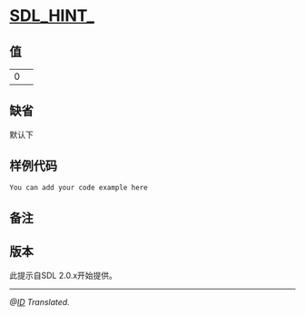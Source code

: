 # [SDL_HINT_]()

## 值
|    |   |
|:--:|---|
|0   |   |

## 缺省
默认下

## 样例代码
```c 
You can add your code example here
```

## 备注


## 版本
此提示自SDL 2.0.x开始提供。

----------------------------------------------------------------------------
*@[ID](https://github.com/ID) Translated.*
